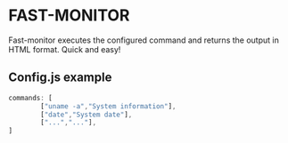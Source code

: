 FAST-MONITOR
============

Fast-monitor executes the configured command and returns the output in HTML format.
Quick and easy!


Config.js example
---------

```javascript
commands: [
        ["uname -a","System information"],
        ["date","System date"],
        ["...","..."],
]
```
